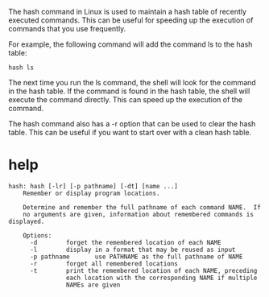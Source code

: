 The hash command in Linux is used to maintain a hash table of recently executed commands. This can be useful for speeding up the execution of commands that you use frequently.


For example, the following command will add the command ls to the hash table:

`hash ls`

The next time you run the ls command, the shell will look for the command in the hash table. If the command is found in the hash table, the shell will execute the command directly. This can speed up the execution of the command.

The hash command also has a -r option that can be used to clear the hash table. This can be useful if you want to start over with a clean hash table.

# help 

```
hash: hash [-lr] [-p pathname] [-dt] [name ...]
    Remember or display program locations.
    
    Determine and remember the full pathname of each command NAME.  If
    no arguments are given, information about remembered commands is displayed.
    
    Options:
      -d        forget the remembered location of each NAME
      -l        display in a format that may be reused as input
      -p pathname       use PATHNAME as the full pathname of NAME
      -r        forget all remembered locations
      -t        print the remembered location of each NAME, preceding
                each location with the corresponding NAME if multiple
                NAMEs are given
```

